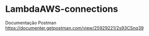 # LambdaAWS-connections

Documentação Postman
https://documenter.getpostman.com/view/25929221/2s93CSnq39